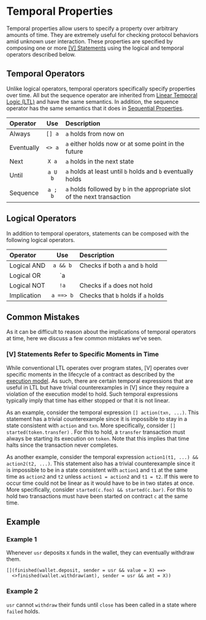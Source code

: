 # Temporal Properties

Temporal properties allow users to specify a property over arbitrary amounts of time. They are extremely useful for checking protocol behaviors amid unknown user interaction. These properties are specified by composing one or more [[V] Statements](statements.md) using the logical and temporal operators described below.

## Temporal Operators

Unlike logical operators, temporal operators specifically specify properties over time. All but the sequence operator are inherited from [Linear Temporal Logic (LTL)](https://en.wikipedia.org/wiki/Linear_temporal_logic) and have the same semantics. In addition, the sequence operator has the same semantics that it does in [Sequential Properties](sequential_property.md).

|  Operator  |   Use   |  Description  |
| :--------- | :-----: | :------------ |
| Always     | `[] a`  | `a` holds from now on |
| Eventually | `<> a`  | `a` either holds now or at some point in the future |
| Next       | `X a`   | `a` holds in the next state |
| Until      | `a U b` | `a` holds at least until `b` holds and `b` eventually holds |
| Sequence   | `a ; b` | `a` holds followed by `b` in the appropriate slot of the next transaction |

## Logical Operators

In addition to temporal operators, statements can be composed with the following logical operators.

|   Operator   |    Use    |  Description  |
| :----------- | :-------: | :------------ |
| Logical AND  | `a && b`  | Checks if both `a` and `b` hold |
| Logical OR   | `a || b`  | Checks if either `a`, `b` or both hold |
| Logical NOT  | `!a`      | Checks if `a` does not hold |
| Implication  | `a ==> b` | Checks that `b` holds if `a` holds |

## Common Mistakes

As it can be difficult to reason about the implications of temporal operators at time, here we discuss a few common mistakes we’ve seen. 

### [V] Statements Refer to Specific Moments in Time

While conventional LTL operates over program states, [V] operates over specific moments in the lifecycle of a contract as described by the [execution model](execution_model.md). As such, there are certain temporal expressions that are useful in LTL but have trivial counterexamples in [V] since they require a violation of the execution model to hold. Such temporal expressions typically imply that time has either stopped or that it is not linear. 

As an example, consider the temporal expression `[] action(txn, ...)`. This statement has a trivial counterexample since it is impossible to stay in a state consistent with `action` and `txn`. More specifically, consider `[] started(token.transfer)` . For this to hold, a `transfer` transaction must always be starting its execution on `token`. Note that this implies that time halts since the transaction never completes.

As another example, consider the temporal expression `action1(t1, ...) && action2(t2, ...)`.  This statement also has a trivial counterexample since it is impossible to be in a state consistent with `action1` and `t1` at the same time as `action2` and `t2` unless `action1 = action2` and `t1 = t2`. If this were to occur time could not be linear as it would have to be in two states at once. More specifically, consider `started(c.foo) && started(c.bar)`. For this to hold two transactions must have been started on contract `c` at the same time.

## Example

### Example 1

Whenever `usr` deposits `X` funds in the wallet, they can eventually withdraw them.

```solidity
[](finished(wallet.deposit, sender = usr && value = X) ==> 
  <>finished(wallet.withdraw(amt), sender = usr && amt = X))
```

### Example 2

`usr` cannot `withdraw` their funds until `close`  has been called in a state where `failed` holds.